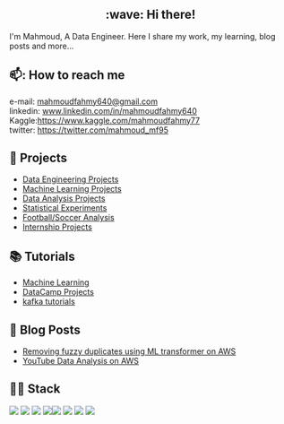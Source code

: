 <h2 style="text-align: center;"> :wave: Hi there!</h2>
I'm Mahmoud, A Data Engineer. Here I share my work, my learning, blog posts and more... 

## 📫: How to reach me 
e-mail: mahmoudfahmy640@gmail.com\
linkedin: www.linkedin.com/in/mahmoudfahmy640 \
Kaggle:https://www.kaggle.com/mahmoudfahmy77 \
twitter: https://twitter.com/mahmoud_mf95

## 💼 Projects
* [Data Engineering Projects](https://github.com/mahmoud-f95/Data_Engineering_Projects)
* [Machine Learning Projects](https://github.com/mahmoud-f95/Machine_Learning)
* [Data Analysis Projects](https://github.com/mahmoud-f95/Data_Analysis_Projects)
* [Statistical Experiments](https://github.com/mahmoud-f95/Statistical_Experiment)
* [Football/Soccer Analysis](https://github.com/mahmoud-f95/Football_analysis)
* [Internship Projects](https://github.com/mahmoud-f95/Internships_Projects)

## :books: Tutorials
* [Machine Learning](https://github.com/mahmoud-f95/Machine_Learning_Tutorials)
* [DataCamp Projects](https://github.com/mahmoud-f95/DataCamp_Projects)
* [kafka tutorials](https://github.com/mahmoud-f95/kafka-tutorials)

## :page_facing_up: Blog Posts
* [Removing fuzzy duplicates using ML transformer on AWS](https://victorious-woolen-ed6.notion.site/Removing-Fuzzy-duplicates-using-ML-transformer-on-AWS-9477fe849ecb48db8940df268a37c18c)
* [YouTube Data Analysis on AWS](https://www.notion.so/YouTube-Data-Analysis-on-AWS-bafa06920ea14fbaac55d44575302193)



## :man_technologist: Stack
![](https://img.shields.io/badge/Language-Python-blue) ![](https://img.shields.io/badge/Language-SQL-blue)  ![](https://img.shields.io/badge/Cloud-AWS-red)  ![](https://img.shields.io/badge/BigData-Airflow-yellow)![](https://img.shields.io/badge/Theory-Mathematics-orange) ![](https://img.shields.io/badge/Theory-Statistics-orange)  ![](https://img.shields.io/badge/Theory-Machine%20Learning-orange) ![](https://img.shields.io/badge/BI-Tableau-brightgreen)








